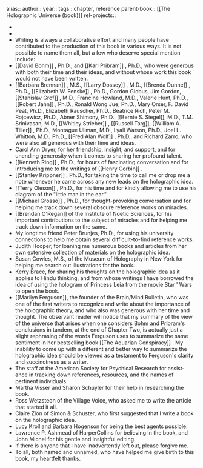 alias::
author::
year::
tags:: chapter, reference
parent-book:: [[The Holographic Universe (book)]]
rel-projects::


-
-
- Writing is always a collaborative effort and many people have contributed to the production of this book in various ways. It is not possible to name them all, but a few who deserve special mention include:
- [[David Bohm]] , Ph.D., and [[Karl Pribram]] , Ph.D., who were generous with both their time and their ideas, and without whose work this book would not have been written.
- [[Barbara Brennan]] , M.S., [[Larry Dossey]] , M.D., [[Brenda Dunne]] , Ph.D., [[Elizabeth W. Fenske]] , Ph.D., Gordon Globus, Jim Gordon, [[Stanislav Grof]] , M.D., Francine Howland, M.D., Valerie Hunt, Ph.D., [[Robert Jahn]] , Ph.D., Ronald Wong Jue, Ph.D., Mary Orser, F. David Peat, Ph.D., Elizabeth Rauscher, Ph.D., Beatrice Rich, Peter M. Rojcewicz, Ph.D., Abner Shimony, Ph.D., [[Bernie S. Siegel]], M.D., T.M. Srinivasan, M.D., [[Whitley Strieber]] , [[Russell Targ]], [[William A. Tiller]] , Ph.D., Montague Ullman, M.D., Lyall Watson, Ph.D., Joel L. Whitton, M.D., Ph.D., [[Fred Alan Wolf]] , Ph.D., and Richard Zarro, who were also all generous with their time and ideas.
- Carol Ann Dryer, for her friendship, insight, and support, and for unending generosity when it comes to sharing her profound talent.
- [[Kenneth Ring]] , Ph.D., for hours of fascinating conversation and for introducing me to the writings of [[Henry Corbin]] .
- [[Stanley Krippner]] , Ph.D., for taking the time to call me or drop me a note whenever he came across any new leads on the holographic idea.
- [[Terry Oleson]] , Ph.D., for his time and for kindly allowing me to use his diagram of the "iittie man in the ear."
- [[Michael Grosso]] , Ph.D., for thought-provoking conversation and for helping me track down several obscure reference works on miracles.
- [[Brendan O'Regan]] of the Institute of Noetic Sciences, for his important contributions to the subject of miracles and for helping me track down information on the same.
- My longtime friend Peter Brunjes, Ph.D., for using his university connections to help me obtain several difficult-to-find reference works.
- Judith Hooper, for loaning me numerous books and articles from her own extensive collection of materials on the holographic idea.
- Susan Cowles, M.S., of the Museum of Holography in New York for helping me search out illustrations for the book.
- Kerry Brace, for sharing his thoughts on the holographic idea as it applies to Hindu thinking, and from whose writings I have borrowed the idea of using the hologram of Princess Leia from the movie Star ' Wars to open the book.
- [[Marilyn Ferguson]], the founder of the Brain/Mind Bulletin, who was one of the first writers to recognize and write about the importance of the holographic theory, and who also was generous with her time and thought. The observant reader will notice that my summary of the view of the universe that arises when one considers Bohm and Pribram's conclusions in tandem, at the end of Chapter Two, is actually just a slight rephrasing of the words Ferguson uses to summarize the same sentiment in her bestselling book [[The Aquarian Conspiracy]] . My inability to come up with a different and better way to summarize the holographic idea should be viewed as a testament to Ferguson's clarity and succinctness as a writer.
- The staff at the American Society for Psychical Research for assist- ance in tracking down references, resources, and the names of pertinent individuals.
- Martha Visser and Sharon Schuyler for their help in researching the book.
- Ross Wetzsteon of the Village Voice, who asked me to write the article that started it all.
- Claire Zion of Simon & Schuster, who first suggested that I write a book on the holographic idea.
- Lucy Kroll and Barbara Hogenson for being the best agents possible.
- Lawrence P. Ashmead of HarperCollins for believing in the book, and John Michel for his gentle and insightful editing.
- If there is anyone that I have inadvertently left out, please forgive me.
- To all, both named and unnamed, who have helped me give birth to this book, my heartfelt thanks.
